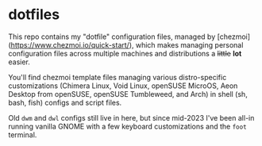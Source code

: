 # dotfiles

This repo contains my "dotfile" configuration files, managed by [chezmoi]
(https://www.chezmoi.io/quick-start/), which makes managing personal
configuration files across multiple machines and distributions a ~~little~~
**lot** easier.

You'll find chezmoi template files managing various distro-specific
customizations (Chimera Linux, Void Linux, openSUSE MicroOS, Aeon Desktop from
openSUSE, openSUSE Tumbleweed, and Arch) in shell (sh, bash, fish) configs and
script files.

Old `dwm` and `dwl` configs still live in here, but since mid-2023 I've been
all-in running vanilla GNOME with a few keyboard customizations and the `foot`
terminal.
